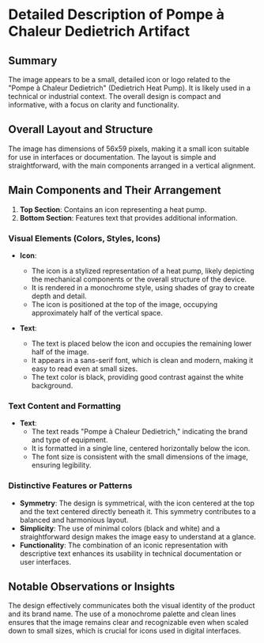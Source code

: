 # Detailed Description of Pompe à Chaleur Dedietrich Artifact

## Summary
The image appears to be a small, detailed icon or logo related to the "Pompe à Chaleur Dedietrich" (Dedietrich Heat Pump). It is likely used in a technical or industrial context. The overall design is compact and informative, with a focus on clarity and functionality.

## Overall Layout and Structure
The image has dimensions of 56x59 pixels, making it a small icon suitable for use in interfaces or documentation. The layout is simple and straightforward, with the main components arranged in a vertical alignment.

## Main Components and Their Arrangement

1. **Top Section**: Contains an icon representing a heat pump.
2. **Bottom Section**: Features text that provides additional information.

### Visual Elements (Colors, Styles, Icons)

- **Icon**:
  - The icon is a stylized representation of a heat pump, likely depicting the mechanical components or the overall structure of the device.
  - It is rendered in a monochrome style, using shades of gray to create depth and detail.
  - The icon is positioned at the top of the image, occupying approximately half of the vertical space.

- **Text**:
  - The text is placed below the icon and occupies the remaining lower half of the image.
  - It appears in a sans-serif font, which is clean and modern, making it easy to read even at small sizes.
  - The text color is black, providing good contrast against the white background.

### Text Content and Formatting

- **Text**:
  - The text reads "Pompe à Chaleur Dedietrich," indicating the brand and type of equipment.
  - It is formatted in a single line, centered horizontally below the icon.
  - The font size is consistent with the small dimensions of the image, ensuring legibility.

### Distinctive Features or Patterns

- **Symmetry**: The design is symmetrical, with the icon centered at the top and the text centered directly beneath it. This symmetry contributes to a balanced and harmonious layout.
- **Simplicity**: The use of minimal colors (black and white) and a straightforward design makes the image easy to understand at a glance.
- **Functionality**: The combination of an iconic representation with descriptive text enhances its usability in technical documentation or user interfaces.

## Notable Observations or Insights

The design effectively communicates both the visual identity of the product and its brand name. The use of a monochrome palette and clean lines ensures that the image remains clear and recognizable even when scaled down to small sizes, which is crucial for icons used in digital interfaces.